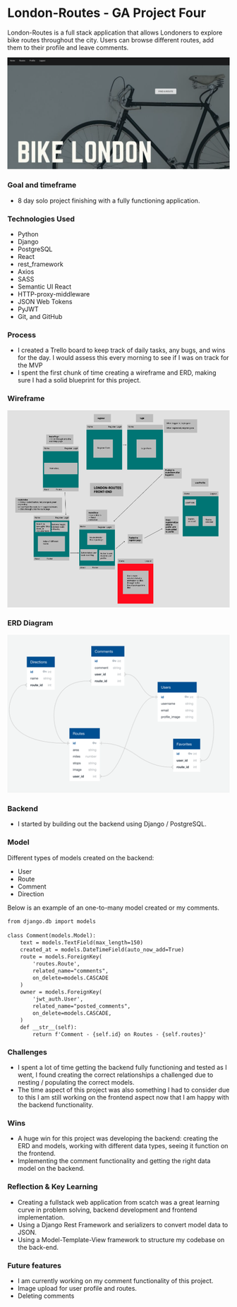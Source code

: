 # London-Routes - GA Project Four 

London-Routes is a full stack application that allows Londoners to explore bike routes throughout the city. Users can browse different routes, add them to their profile and leave comments. 

![Wireframe Screenshot](frontend/src/styles/assets/Screenshot4hp.png)

### Goal and timeframe 

- 8 day solo project finishing with a fully functioning application.

### Technologies Used
- Python
- Django
- PostgreSQL
- React
- rest_framework
- Axios
- SASS
- Semantic UI React
- HTTP-proxy-middleware
- JSON Web Tokens
- PyJWT
- Git, and GitHub

### Process

- I created a Trello board to keep track of daily tasks, any bugs, and wins for the day. I would assess this every morning to see if I was on track for the MVP
- I spent the first chunk of time creating a wireframe and ERD, making sure I had a solid blueprint for this project. 

### Wireframe 

![Wireframe Screenshot](./frontend/src/styles/assets/screeshotp4.png)

###  ERD Diagram 

![Wireframe Screenshot](frontend/src/styles/assets/ERD.png)


### Backend
- I started by building out the backend using Django / PostgreSQL. 

###  Model 
Different types of models created on the backend: 
- User
- Route
- Comment
- Direction


Below is an example of an one-to-many model created or my comments. 
```
from django.db import models

class Comment(models.Model):
    text = models.TextField(max_length=150)
    created_at = models.DateTimeField(auto_now_add=True)
    route = models.ForeignKey(
        'routes.Route',
        related_name="comments",
        on_delete=models.CASCADE
    )
    owner = models.ForeignKey(
        'jwt_auth.User',
        related_name="posted_comments",
        on_delete=models.CASCADE, 
    )
    def __str__(self):
        return f'Comment - {self.id} on Routes - {self.routes}'

```
###  Challenges 

- I spent a lot of time getting the backend fully functioning and tested as I went, I found creating the correct relationships a challenged due to nesting / populating the correct models. 
- The time aspect of this project was also something I had to consider due to this I am still working on the frontend aspect now that I am happy with the backend functionality.

###  Wins
- A huge win for this project was developing the backend: creating the ERD and models, working with different data types, seeing it function on the frontend. 
- Implementing the comment functionality and getting the right data model on the backend. 

###  Reflection & Key Learning

- Creating a fullstack web application from scatch was a great learning curve in problem solving, backend development and frontend implementation. 
- Using a Django Rest Framework and serializers to convert model data to JSON.
- Using a Model-Template-View framework to structure my codebase on the back-end.

###  Future features 

- I am currently working on my comment functionality of this project. 
- Image upload for user profile and routes. 
- Deleting comments 
